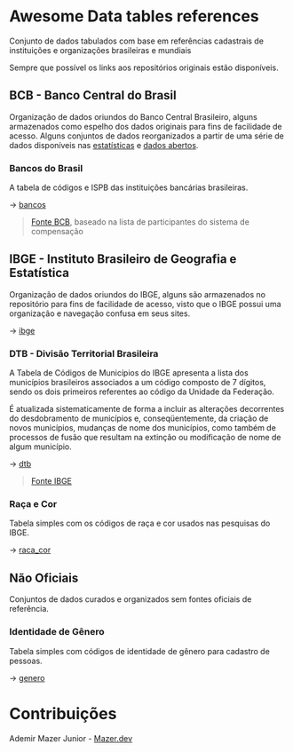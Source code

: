 # Awesome Data tables references

Conjunto de dados tabulados com base em referências cadastrais de instituições e organizações brasileiras e mundiais

Sempre que possível os links aos repositórios originais estão disponíveis.

## BCB - Banco Central do Brasil

Organização de dados oriundos do Banco Central Brasileiro, alguns armazenados como espelho dos dados originais para fins de facilidade de acesso. Alguns conjuntos de dados reorganizados a partir de uma série de dados
disponíveis nas [estatísticas](https://www.bcb.gov.br/estatisticas) e [dados abertos](https://dadosabertos.bcb.gov.br/).

### Bancos do Brasil

A tabela de códigos e ISPB das instituições bancárias brasileiras.

-> [bancos](https://github.com/nunomazer/tabelas-referencia/tree/main/bcb)

> [Fonte BCB](https://www.bcb.gov.br/pom/spb/estatistica/port/ParticipantesSTRport.csv), baseado na lista de participantes do sistema de compensação


## IBGE - Instituto Brasileiro de Geografia e Estatística

Organização de dados oriundos do IBGE, alguns são armazenados no repositório para fins de facilidade de acesso, visto que o IBGE possui uma organização e navegação confusa em seus sites.

-> [ibge](https://github.com/nunomazer/tabelas-referencia/tree/main/ibge)

### DTB - Divisão Territorial Brasileira

A Tabela de Códigos de Municípios do IBGE apresenta a lista dos municípios brasileiros associados a um código composto de 7 dígitos, sendo os dois primeiros referentes ao código da Unidade da Federação.

É atualizada sistematicamente de forma a incluir as alterações decorrentes do desdobramento de municípios e, conseqüentemente, da criação de novos municípios, mudanças de nome dos municípios, como também de processos de fusão que resultam na extinção ou modificação de nome de algum município.

-> [dtb](https://github.com/nunomazer/tabelas-referencia/tree/main/ibge/dtb)

> [Fonte IBGE](https://www.ibge.gov.br/geociencias/organizacao-do-territorio/estrutura-territorial/23701-divisao-territorial-brasileira.html?=&t=downloads&utm_source=landing&utm_medium=explica&utm_campaign=codmun)

### Raça e Cor

Tabela simples com os códigos de raça e cor usados nas pesquisas do IBGE.

-> [raca_cor](https://github.com/nunomazer/tabelas-referencia/tree/main/ibge)

## Não Oficiais

Conjuntos de dados curados e organizados sem fontes oficiais de referência.

### Identidade de Gênero

Tabela simples com códigos de identidade de gênero para cadastro de pessoas.

-> [genero](https://github.com/nunomazer/awesome-datatable-references/blob/main/nao-oficiais/genero.csv)

# Contribuições

Ademir Mazer Junior - [Mazer.dev](https://mazer.dev)






